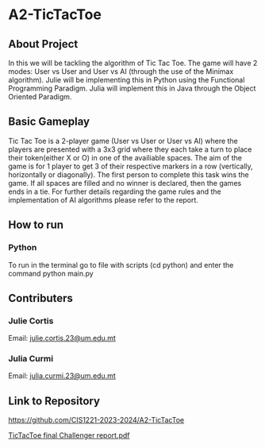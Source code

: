 # A2-TicTacToe

## About Project
In this we will be tackling the algorithm of Tic Tac Toe. The game will have 2 modes: User vs User and User vs AI (through the use of the Minimax algorithm). Julie will be implementing this in Python using the Functional Programming Paradigm. Julia will implement this in Java through the Object Oriented Paradigm.

## Basic Gameplay
Tic Tac Toe is a 2-player game (User vs User or User vs AI) where the players are presented with a 3x3 grid where they each take a turn to place their token(either X or O) in one of the availiable spaces. The aim of the game is for 1 player to get 3 of their respective markers in a row (vertically, horizontally or diagonally). The first person to complete this task wins the game. If all spaces are filled and no winner is declared, then the games ends in a tie.
For further details regarding the game rules and the implementation of AI algorithms please refer to the report.

## How to run
### Python
To run in the terminal go to file with scripts (cd python) and enter the command python main.py

## Contributers
### Julie Cortis
Email: julie.cortis.23@um.edu.mt
### Julia Curmi
Email: julia.curmi.23@um.edu.mt

## Link to Repository
https://github.com/CIS1221-2023-2024/A2-TicTacToe

[TicTacToe final Challenger report.pdf](https://github.com/CIS1221-2023-2024/A2-TicTacToe/files/14270861/TicTacToe.final.Challenger.report.pdf)
